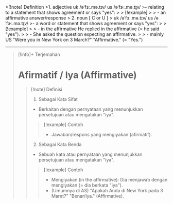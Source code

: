 <small>
</small>
>[!note] Definition
>1. adjective
uk  /əˈfɜː.mə.tɪv/ us  /əˈfɝː.mə.t̬ɪv/
>- relating to a statement that shows agreement or says "yes":
> > [!example] 
> > - an affirmative answer/response
> 2. noun [ C or U ]
>    uk  /əˈfɜː.mə.tɪv/ us  /əˈfɝː.mə.t̬ɪv/
>- a word or statement that shows agreement or says "yes":
> > [!example] 
> > - in the affirmative He replied in the affirmative (= he said "yes").
> > - She asked the question expecting an affirmative.
> > - mainly US "Were you in New York on 3 March?" "Affirmative." (= "Yes.")

---

>[!info]+ Terjemahan
> # Afirmatif / Iya (Affirmative)
> > [!note] Definisi
> > 1. Sebagai Kata Sifat
> > - Berkaitan dengan pernyataan yang menunjukkan persetujuan atau mengatakan "iya".
> > > [!example] Contoh
> > > - Jawaban/respons yang mengiyakan (afirmatif).
> > 2. Sebagai Kata Benda
> > - Sebuah kata atau pernyataan yang menunjukkan persetujuan atau mengatakan "iya".
> > > [!example] Contoh
> > > - Mengiyakan (in the affirmative): Dia menjawab dengan mengiyakan (= dia berkata "iya").
> > > - (Umumnya di AS) "Apakah Anda di New York pada 3 Maret?" "Benar/Iya." (Affirmative).

